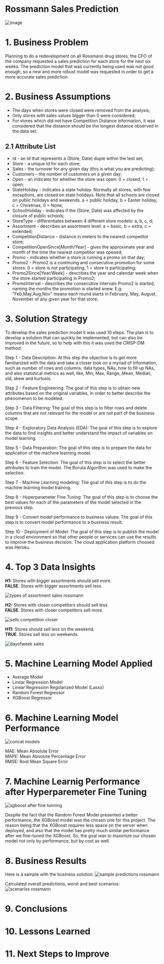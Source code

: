 # Rossmann Sales Prediction

![image](https://user-images.githubusercontent.com/67356304/139589757-67b447f4-9c56-4b5b-a8e9-02d8d21da292.png)


# 1. Business Problem
Planning to do a redevelopment on all Rossmann drug stores, the CFO of the company requested a sales prediction for each store for the next six weeks. The prediction model that was currently being used was not good enough, so a new and more robust model was requested in order to get a more accurate sales prediction.

# 2. Business Assumptions
* The days when stores were closed were removed from the analysis;
* Only stores with sales values bigger than 0 were considered;
* For stores which did not have Competition Distance information, it was considered that the distance should be the longest distance observed in the data set.

## 2.1 Attribute List

* Id - an Id that represents a (Store, Date) duple within the test set;
* Store - a unique Id for each store;
* Sales - the turnover for any given day (this is what you are predicting);
* Customers - the number of customers on a given day;
* Open - an indicator for whether the store was open: 0 = closed, 1 = open;
* StateHoliday - indicates a state holiday. Normally all stores, with few exceptions, are closed on state holidays. Note that all schools are closed on public holidays and weekends. a = public holiday, b = Easter holiday, c = Christmas, 0 = None;
* SchoolHoliday - indicates if the (Store, Date) was affected by the closure of public schools;
* StoreType - differentiates between 4 different store models: a, b, c, d;
* Assortment - describes an assortment level: a = basic, b = extra, c = extended;
* CompetitionDistance - distance in meters to the nearest competitor store;
* CompetitionOpenSince[Month/Year] - gives the approximate year and month of the time the nearest competitor was opened;
* Promo - indicates whether a store is running a promo on that day;
* Promo2 - Promo2 is a continuing and consecutive promotion for some stores: 0 = store is not participating, 1 = store is participating;
* Promo2Since[Year/Week] - describes the year and calendar week when the store started participating in Promo2;
* PromoInterval - describes the consecutive intervals Promo2 is started, naming the months the promotion is started anew. E.g. "Feb,May,Aug,Nov" means each round starts in February, May, August, November of any given year for that store;

# 3. Solution Strategy
To develop the sales prediction model it was used 10 steps. 
The plan is to develop a solution that can quickly be implemented, but can also be improved in the future, so to help with this it was used the CRISP-DM method.

Step 1 - Data Description: At this step the objective is to get more familiarized with the data and take a closer look on a myriad of information, such as number of rows and columns, data types, NAs, how to fill up NAs, and also statistical metrics as well, like, Min, Max, Range, Mean, Median, std, skew and kurtosis. 

Step 2 - Feature Engineering: The goal of this step is to obtain new attributes based on the original variables, in order to better describe the phenomenon to be modeled.

Step 3 - Data Filtering: The goal of this step is to filter rows and delete columns that are not relevant for the model or are not part of the business scope.

Step 4 - Exploratory Data Analysis (EDA): The goal of this step is to explore the data to find insights and better understand the impact of variables on model learning.

Step 5 - Data Preparation: The goal of this step is to prepare the data for application of the machine learning model.

Step 6 - Feature Selection: The goal of this step is to select the better attributes to train the model. The Boruta Algorithm was used to make the selection.

Step 7 - Machine Learning modeling: The goal of this step is to do the machine learning model training.

Step 8 - Hyperparameter Fine Tuning: The goal of this step is to choose the best values for each of the parameters of the model selected in the previous step.

Step 9 - Convert model performance to business values: The goal of this step is to convert model performance to a business result.

Step 10 - Deployment of Model: The goal of this step is to publish the model in a cloud environment so that other people or services can use the results to improve the business decision. The cloud application platform choosed was Heroku.

# 4. Top 3 Data Insights

**H1:** Stores with bigger assortments should sell more.<br />
**FALSE**. Stores with bigger assortments sell less.

![types of assortment sales rossmann](https://user-images.githubusercontent.com/67356304/140271291-7015dac8-f253-4700-b56a-2d635d132311.jpg)

**H2:** Stores with closer competitors should sell less.<br />
**FALSE**. Stores with closer competitors sell more.

![sells competition closer](https://user-images.githubusercontent.com/67356304/140009245-9659f820-f6a8-4b6e-b239-7367f3bee959.jpg)

**H11:** Stores should sell less on the weekend. <br />
**TRUE**. Stores sell less on weekends.

![dayofweek sales](https://user-images.githubusercontent.com/67356304/140014586-f0f61b4f-0aba-447f-9bf1-75c588cb24fb.jpg)


# 5. Machine Learning Model Applied

* Average Model <br />
* Linear Regression Model <br />
* Linear Regression Regularized Model (Lasso) <br />
* Random Forest Regressor <br />
* XGBoost Regressor <br />

# 6. Machine Learning Model Performance

![concat models ](https://user-images.githubusercontent.com/67356304/140694723-0b8022a9-af97-457a-a8c9-e40059245e5c.jpg)

MAE: Mean Absolute Error <br />
MAPE: Mean Absolute Percentage Error <br />
RMSE: Root Mean Square Error <br />

# 7. Machine Learnig Performance after Hyperparemeter Fine Tuning

![xgboost after fine tunning](https://user-images.githubusercontent.com/67356304/140705229-b545619d-22c9-48be-bb4c-625651290711.jpg)

Despite the fact that the Random Forest Model presented a better performance, the XGBoost model was the chosen one for this project. The reason being that the XGBoost requires less space on the server when deployed, and also that the model has pretty much similar performance after we fine-tuned the XGBoost. So, the goal was to maximize our chosen model not only by performance, but by cost as well.

# 8. Business Results

Here is a sample with the business solution:
![sample predictions rossmann](https://user-images.githubusercontent.com/67356304/140892420-54a96eee-989c-4175-8c22-90aaf0e62608.jpg)

Calculated overall predictions, worst and best scenarios:
![scenarios rossmann](https://user-images.githubusercontent.com/67356304/140891760-a26544ef-ecfd-4934-bc38-d24ffe5ae12d.jpg)

# 9. Conclusions

# 10. Lessons Learned

# 11. Next Steps to Improve
